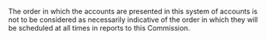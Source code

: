 The order in which the accounts are presented in this system of accounts is not to be considered as necessarily indicative of the order in which they will be scheduled at all times in reports to this Commission.

